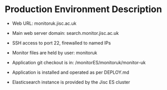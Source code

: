 # Production Environment Description

* Web URL: monitoruk.jisc.ac.uk 
* Main web server domain: search.monitor.jisc.ac.uk
* SSH access to port 22, firewalled to named IPs

* Monitor files are held by user: monitoruk
* Application git checkout is in: /monitorES/monitoruk/monitor-uk

* Application is installed and operated as per DEPLOY.md

* Elasticsearch instance is provided by the Jisc ES cluster